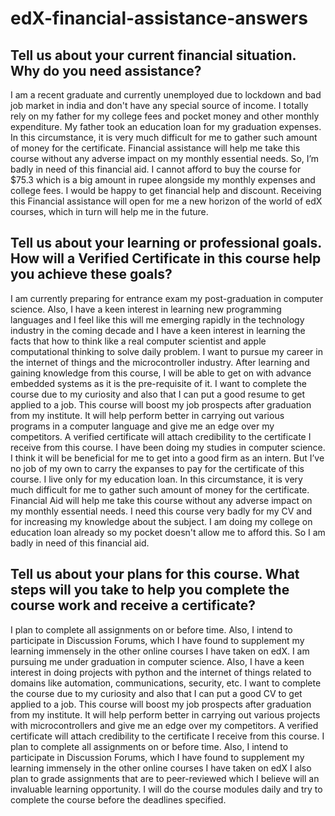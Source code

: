 # edX-financial-assistance-answers

## Tell us about your current financial situation. Why do you need assistance? 
I am a recent graduate and currently unemployed due to lockdown and bad job market in india and don't have any special source of income. I totally rely on my father for my college fees and pocket money and other monthly expenditure. My father took an education loan for my graduation expenses. In this circumstance, it is very much difficult for me to gather such amount of money for the certificate. Financial assistance will help me take this course without any adverse impact on my monthly essential needs. So, I’m badly in need of this financial aid. I cannot afford to buy the course for $75.3  which is a big amount in rupee alongside my monthly expenses and college fees. I would be happy to get financial help and discount. Receiving this Financial assistance will open for me a new horizon of the world of edX courses, which in turn will help me in the future.

## Tell us about your learning or professional goals. How will a Verified Certificate in this course help you achieve these goals?
I am currently preparing for entrance exam my post-graduation in computer science. Also, I have a keen interest in learning new programming languages and I feel like this will me emerging rapidly in the technology industry in the coming decade and I have a keen interest in learning the facts that how to think like a real computer scientist and apple computational thinking to solve daily problem.  I want to pursue my career in the internet of things and the microcontroller industry. After learning and gaining knowledge from this course, I will be able to get on with advance embedded systems as it is the pre-requisite of it. I want to complete the course due to my curiosity and also that I can put a good resume to get applied to a job. This course will boost my job prospects after graduation from my institute. It will help perform better in carrying out various programs in a computer language and give me an edge over my competitors. A verified certificate will attach credibility to the certificate I receive from this course.
I have been doing my studies in computer science. I think it will be beneficial for me to get into a good firm as an intern. But I’ve no job of my own to carry the expanses to pay for the certificate of this course. I live only for my education loan. In this circumstance, it is very much difficult for me to gather such amount of money for the certificate. Financial Aid will help me take this course without any adverse impact on my monthly essential needs.  I need this course very badly for my CV and for increasing my knowledge about the subject. I am doing my college on education loan already so my pocket doesn't allow me to afford this. So I am badly in need of this financial aid.


## Tell us about your plans for this course. What steps will you take to help you complete the course work and receive a certificate? 
I plan to complete all assignments on or before time. Also, I intend to participate in Discussion Forums, which I have found to supplement my learning immensely in the other online courses I have taken on edX. I am pursuing me under graduation in computer science. Also, I have a keen interest in doing projects with python and the internet of things related to domains like automation, communications, security, etc. I want to complete the course due to my curiosity and also that I can put a good CV to get applied to a job. This course will boost my job prospects after graduation from my institute. It will help perform better in carrying out various projects with microcontrollers and give me an edge over my competitors. A verified certificate will attach credibility to the certificate I receive from this course. I plan to complete all assignments on or before time. Also, I intend to participate in Discussion Forums, which I have found to supplement my learning immensely in the other online courses I have taken on edX I also plan to grade assignments that are to peer-reviewed which I believe will an invaluable learning opportunity. I will do the course modules daily and try to complete the course before the deadlines specified.
